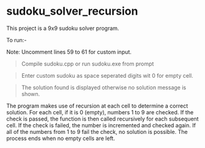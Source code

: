 # sudoku_solver_recursion
This project is a 9x9 sudoku solver program. 

To run:-

Note:	Uncomment lines 59 to 61 for custom input. 

> Compile sudoku.cpp or run sudoku.exe from prompt

> Enter custom sudoku as space seperated digits wit 0 for empty cell. 

> The solution found is displayed otherwise no solution message is shown. 

The program makes use of recursion at each cell to determine a correct solution. For each cell, if it is 0 (empty), numbers 1 to 9 are checked. If the check is passed, the function is then called recursively for each subsequent cell. If the check is failed, the number is incremented and checked again. If all of the numbers from 1 to 9 fail the check, no solution is possible. The process ends when no empty cells are left. 

